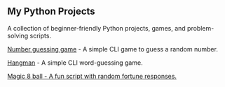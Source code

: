 ## My Python Projects

A collection of beginner-friendly Python projects, games, and problem-solving scripts.

[Number guessing game](https://github.com/sapan322/my_python_projects/tree/main/Number%20guessing%20game) - A simple CLI game to guess a random number.

[Hangman](https://github.com/sapan322/my_python_projects/tree/main/Hangman) - A simple CLI word-guessing game.

[Magic 8 ball - A fun script with random fortune responses.](https://github.com/sapan322/my_python_projects/tree/main/Magic%208%20ball)
